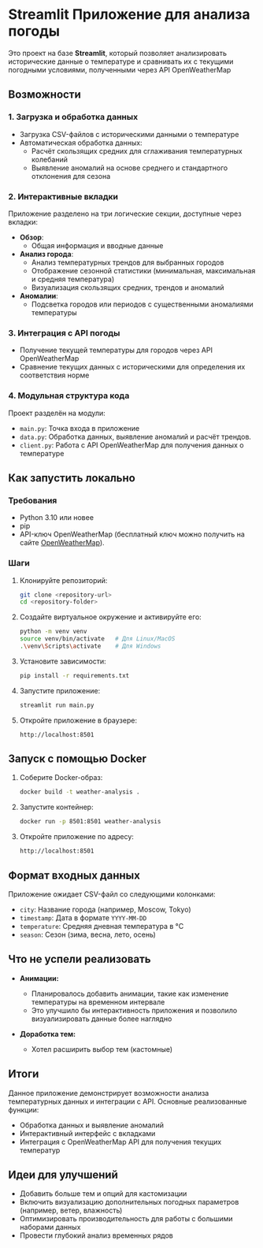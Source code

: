 # Streamlit Приложение для анализа погоды

Это проект на базе **Streamlit**, который позволяет анализировать исторические данные о температуре и сравнивать их с текущими погодными условиями, полученными через API OpenWeatherMap
## Возможности

### 1. Загрузка и обработка данных
- Загрузка CSV-файлов с историческими данными о температуре
- Автоматическая обработка данных:
  - Расчёт скользящих средних для сглаживания температурных колебаний
  - Выявление аномалий на основе среднего и стандартного отклонения для сезона

### 2. Интерактивные вкладки
Приложение разделено на три логические секции, доступные через вкладки:
- **Обзор**: 
  - Общая информация и вводные данные
- **Анализ города**:
  - Анализ температурных трендов для выбранных городов
  - Отображение сезонной статистики (минимальная, максимальная и средняя температура)
  - Визуализация скользящих средних, трендов и аномалий
- **Аномалии**:
  - Подсветка городов или периодов с существенными аномалиями температуры

### 3. Интеграция с API погоды
- Получение текущей температуры для городов через API OpenWeatherMap
- Сравнение текущих данных с историческими для определения их соответствия норме

### 4. Модульная структура кода
Проект разделён на модули:
- `main.py`: Точка входа в приложение
- `data.py`: Обработка данных, выявление аномалий и расчёт трендов.
- `client.py`: Работа с API OpenWeatherMap для получения данных о температуре

## Как запустить локально

### Требования
- Python 3.10 или новее
- pip
- API-ключ OpenWeatherMap (бесплатный ключ можно получить на сайте [OpenWeatherMap](https://openweathermap.org/)).

### Шаги
1. Клонируйте репозиторий:
   ```bash
   git clone <repository-url>
   cd <repository-folder>
   ```
2. Создайте виртуальное окружение и активируйте его:
   ```bash
   python -m venv venv
   source venv/bin/activate   # Для Linux/MacOS
   .\venv\Scripts\activate    # Для Windows
   ```
3. Установите зависимости:
   ```bash
   pip install -r requirements.txt
   ```
4. Запустите приложение:
   ```bash
   streamlit run main.py
   ```
5. Откройте приложение в браузере:
   ```
   http://localhost:8501
   ```

## Запуск с помощью Docker

1. Соберите Docker-образ:
   ```bash
   docker build -t weather-analysis .
   ```

2. Запустите контейнер:
   ```bash
   docker run -p 8501:8501 weather-analysis
   ```

3. Откройте приложение по адресу:
   ```
   http://localhost:8501
   ```


## Формат входных данных
Приложение ожидает CSV-файл со следующими колонками:
- `city`: Название города (например, Moscow, Tokyo)
- `timestamp`: Дата в формате `YYYY-MM-DD`
- `temperature`: Средняя дневная температура в °C
- `season`: Сезон (зима, весна, лето, осень)


## Что не успели реализовать
- **Анимации:**
  - Планировалось добавить анимации, такие как изменение температуры на временном интервале
  - Это улучшило бы интерактивность приложения и позволило визуализировать данные более наглядно

- **Доработка тем:**
  - Хотел расширить выбор тем (кастомные)

## Итоги
Данное приложение демонстрирует возможности анализа температурных данных и интеграции с API. Основные реализованные функции:
- Обработка данных и выявление аномалий
- Интерактивный интерфейс с вкладками
- Интеграция с OpenWeatherMap API для получения текущих температур


## Идеи для улучшений
- Добавить больше тем и опций для кастомизации
- Включить визуализацию дополнительных погодных параметров (например, ветер, влажность)
- Оптимизировать производительность для работы с большими наборами данных
- Провести глубокий анализ временных рядов
